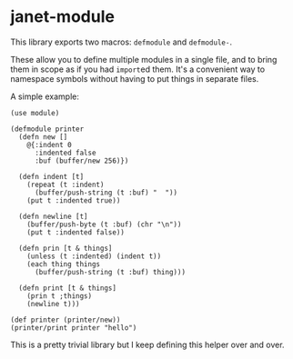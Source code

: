 # janet-module

This library exports two macros: `defmodule` and `defmodule-`.

These allow you to define multiple modules in a single file, and to bring them in scope as if you had `import`ed them. It's a convenient way to namespace symbols without having to put things in separate files.

A simple example:

```janet
(use module)

(defmodule printer
  (defn new []
    @{:indent 0
      :indented false
      :buf (buffer/new 256)})

  (defn indent [t]
    (repeat (t :indent)
      (buffer/push-string (t :buf) "  "))
    (put t :indented true))

  (defn newline [t]
    (buffer/push-byte (t :buf) (chr "\n"))
    (put t :indented false))

  (defn prin [t & things]
    (unless (t :indented) (indent t))
    (each thing things
      (buffer/push-string (t :buf) thing)))

  (defn print [t & things]
    (prin t ;things)
    (newline t)))

(def printer (printer/new))
(printer/print printer "hello")
```

This is a pretty trivial library but I keep defining this helper over and over.
